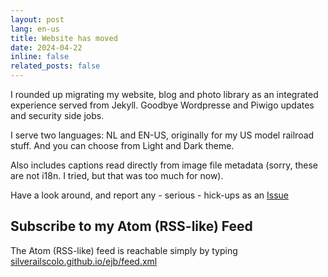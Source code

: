 ```yaml
---
layout: post
lang: en-us
title: Website has moved
date: 2024-04-22
inline: false
related_posts: false
---
```


I rounded up migrating my website, blog and photo library as an integrated experience served from Jekyll. Goodbye Wordpresse and Piwigo updates and security side jobs.

I serve two languages: NL and EN-US, originally for my US model railroad stuff. And you can choose from Light and Dark theme.

Also includes captions read directly from image file metadata (sorry, these are not i18n. I tried, but that was too much for now).

Have a look around, and report any - serious - hick-ups as an [Issue](https://github.com/silverailscolo/ejb/issues)

## Subscribe to my Atom (RSS-like) Feed

The Atom (RSS-like) feed is reachable simply by typing [silverailscolo.github.io/ejb/feed.xml](silverailscolo.github.io/ejb/feed.xml)
